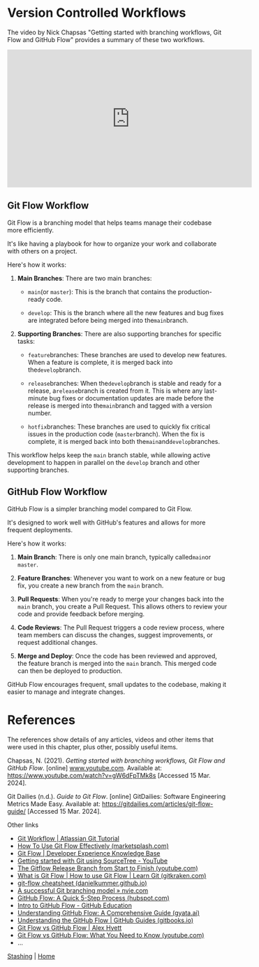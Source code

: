# Version Controlled Workflows

The video by Nick Chapsas "Getting started with branching workflows, Git Flow and GitHub Flow" provides a summary of these two workflows.

<iframe width="560" height="315" src="https://www.youtube.com/embed/gW6dFpTMk8s?si=H6Hhn5CDRE5BLNSD" title="YouTube video player" frameborder="0" allow="accelerometer; autoplay; clipboard-write; encrypted-media; gyroscope; picture-in-picture; web-share" allowfullscreen></iframe>

## Git Flow Workflow

Git Flow is a branching model that helps teams manage their codebase more efficiently.

It's like having a playbook for how to organize your work and collaborate with others on a project.

Here's how it works:

1. **Main Branches**: There are two main branches:
    - `main`(or `master`): This is the branch that contains the production-ready code.
      
    - `develop`: This is the branch where all the new features and bug fixes are integrated before being merged into
      the`main`branch.
      
2. **Supporting Branches**: There are also supporting branches for specific tasks:
    - `feature`branches: These branches are used to develop new features. When a feature is complete, it is merged back
      into the`develop`branch.
      
    - `release`branches: When the`develop`branch is stable and ready for a release, a`release`branch is created from it.
      This is where any last-minute bug fixes or documentation updates are made before the release is merged into
      the`main`branch and tagged with a version number.
      
    - `hotfix`branches: These branches are used to quickly fix critical issues in the production code (`master`branch).
      When the fix is complete, it is merged back into both the`main`and`develop`branches.

This workflow helps keep the `main` branch stable, while allowing active development to happen in parallel on the `develop` branch and other supporting branches.

## GitHub Flow Workflow

GitHub Flow is a simpler branching model compared to Git Flow.

It's designed to work well with GitHub's features and allows for more frequent deployments.

Here's how it works:

1. **Main Branch**: There is only one main branch, typically called`main`or `master`.
   
2. **Feature Branches**: Whenever you want to work on a new feature or bug fix, you create a new branch from the `main`
   branch.
   
3. **Pull Requests**: When you're ready to merge your changes back into the `main` branch, you create a Pull Request. This
   allows others to review your code and provide feedback before merging.
   
4. **Code Reviews**: The Pull Request triggers a code review process, where team members can discuss the changes,
   suggest improvements, or request additional changes.
   
5. **Merge and Deploy**: Once the code has been reviewed and approved, the feature branch is merged into the `main`
   branch. This merged code can then be deployed to production.

GitHub Flow encourages frequent, small updates to the codebase, making it easier to manage and integrate changes.


# References

The references show details of any articles, videos and other items that were used in this chapter, plus other, possibly useful items.

Chapsas, N. (2021). _Getting started with branching workflows, Git Flow and GitHub Flow_. [online] www.youtube.com. Available at: https://www.youtube.com/watch?v=gW6dFpTMk8s [Accessed 15 Mar. 2024].

Git Dailies (n.d.). _Guide to Git Flow_. [online] GitDailies: Software Engineering Metrics Made Easy. Available at: https://gitdailies.com/articles/git-flow-guide/ [Accessed 15 Mar. 2024].


Other links

- [Git Workflow | Atlassian Git Tutorial](https://www.atlassian.com/git/tutorials/comparing-workflows)
- [How To Use Git Flow Effectively (marketsplash.com)](https://marketsplash.com/tutorials/git/git-flow/)
- [Git Flow | Developer Experience Knowledge Base](https://developerexperience.io/articles/git-flow)
- [Getting started with Git using SourceTree - YouTube](https://www.youtube.com/playlist?list=PLpL2ONl1hMLtlY1Y7YJNcA5zumvaITLYs)
- [The Gitflow Release Branch from Start to Finish (youtube.com)](https://www.youtube.com/watch?v=rX80eKPdA28)
- [What is Git Flow | How to use Git Flow | Learn Git (gitkraken.com)](https://www.gitkraken.com/learn/git/git-flow)
- [git-flow cheatsheet (danielkummer.github.io)](https://danielkummer.github.io/git-flow-cheatsheet/)
- [A successful Git branching model » nvie.com](https://nvie.com/posts/a-successful-git-branching-model/)
- [GitHub Flow: A Quick 5-Step Process (hubspot.com)](https://blog.hubspot.com/website/github-flow)
- [Intro to GitHub Flow - GitHub Education](https://education.github.com/experiences/series_intro_github_flow)
- [Understanding GitHub Flow: A Comprehensive Guide (gyata.ai)](https://www.gyata.ai/github/github-flow/)
- [Understanding the GitHub Flow | GitHub Guides (gitbooks.io)](https://roachhd.gitbooks.io/github-guides/content/flow/flow.html)
- [Git Flow vs GitHub Flow | Alex Hyett](https://www.alexhyett.com/git-flow-github-flow/)
- [Git Flow vs GitHub Flow: What You Need to Know (youtube.com)](https://www.youtube.com/watch?v=hG_P6IRAjNQ&feature=youtu.be)
- ...




[Stashing](17-stashing.md) | [Home](../ReadMe.md)
